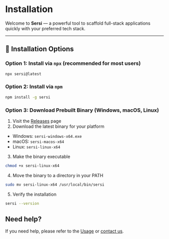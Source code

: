 # Installation

Welcome to **Sersi** — a powerful tool to scaffold full-stack applications quickly with your preferred tech stack.

---

## 🔁 Installation Options

### Option 1: Install via `npx` (recommended for most users)

```bash
npx sersi@latest
```

### Option 2: Install via `npm`

```bash
npm install -g sersi
```

### Option 3: Download Prebuilt Binary (Windows, macOS, Linux)

1. Visit the [Releases](https://github.com/sersi-project/core/releases) page
2. Download the latest binary for your platform

- Windows: `sersi-windows-x64.exe`
- macOS: `sersi-macos-x64`
- Linux: `sersi-linux-x64`

3. Make the binary executable

```bash
chmod +x sersi-linux-x64
```

4. Move the binary to a directory in your PATH

```bash
sudo mv sersi-linux-x64 /usr/local/bin/sersi
```

5. Verify the installation

```bash
sersi --version
```

## Need help?

If you need help, please refer to the [Usage](./USAGE.md) or [contact us](https://sersi.dev/help).
